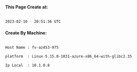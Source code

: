 
   
#### This Page Create at:

```bash

2023-02-10 - 20:51:36 UTC

```

#### Create By Machine:

```bash

Host Name : fv-az453-975

platform  : Linux-5.15.0-1031-azure-x86_64-with-glibc2.35

Ip Local  : 10.1.0.8

```


